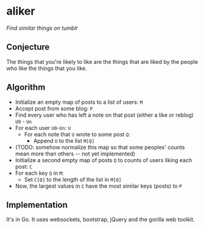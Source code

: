 aliker
======

*Find similar things on tumblr*

## Conjecture
The things that you're likely to like are the things that are liked by the people who like the things that you like.

## Algorithm
* Initialize an empty map of posts to a list of users: `M`
* Accept post from some blog: `P`
* Find every user who has left a note on that post (either a like or reblog) `U0` - `Un`
* For each user `U0`-`Un`: `U`
  * For each note that `U` wrote to some post `Q`:
    * Append `U` to the list `M[Q]`
* (TODO: somehow normalize this map so that some peoples' counts mean more than others -- not yet implemented)
* Initialize a second empty map of posts `Q` to counts of users liking each post: `C`
* For each key `Q` in `M`:
  * Set `C[Q]` to the length of the list in `M[Q]`
* Now, the largest values in `C` have the most similar keys (posts) to `P`

## Implementation
It's in Go. It uses websockets, bootstrap, jQuery and the gorilla web toolkit.
